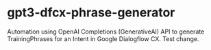 # gpt3-dfcx-phrase-generator
Automation using OpenAI Completions (GenerativeAI) API to generate TrainingPhrases for an Intent in Google Dialogflow CX.
Test change.
